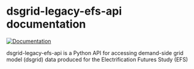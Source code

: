 dsgrid-legacy-efs-api documentation
===================================

[![Documentation](https://img.shields.io/badge/docs-ready-blue.svg)](https://dsgrid.github.io/dsgrid-load)

dsgrid-legacy-efs-api is a Python API for accessing demand-side grid model (dsgrid) data produced for the Electrification Futures Study (EFS)